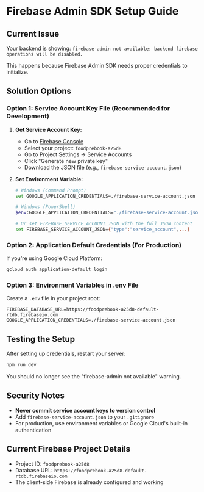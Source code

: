 # Firebase Admin SDK Setup Guide

## Current Issue
Your backend is showing: `firebase-admin not available; backend firebase operations will be disabled.`

This happens because Firebase Admin SDK needs proper credentials to initialize.

## Solution Options

### Option 1: Service Account Key File (Recommended for Development)

1. **Get Service Account Key:**
   - Go to [Firebase Console](https://console.firebase.google.com/)
   - Select your project: `foodprebook-a25d8`
   - Go to Project Settings → Service Accounts
   - Click "Generate new private key"
   - Download the JSON file (e.g., `firebase-service-account.json`)

2. **Set Environment Variable:**
   ```bash
   # Windows (Command Prompt)
   set GOOGLE_APPLICATION_CREDENTIALS=./firebase-service-account.json
   
   # Windows (PowerShell)
   $env:GOOGLE_APPLICATION_CREDENTIALS="./firebase-service-account.json"
   
   # Or set FIREBASE_SERVICE_ACCOUNT_JSON with the full JSON content
   set FIREBASE_SERVICE_ACCOUNT_JSON={"type":"service_account",...}
   ```

### Option 2: Application Default Credentials (For Production)

If you're using Google Cloud Platform:
```bash
gcloud auth application-default login
```

### Option 3: Environment Variables in .env File

Create a `.env` file in your project root:
```
FIREBASE_DATABASE_URL=https://foodprebook-a25d8-default-rtdb.firebaseio.com
GOOGLE_APPLICATION_CREDENTIALS=./firebase-service-account.json
```

## Testing the Setup

After setting up credentials, restart your server:
```bash
npm run dev
```

You should no longer see the "firebase-admin not available" warning.

## Security Notes

- **Never commit service account keys to version control**
- Add `firebase-service-account.json` to your `.gitignore`
- For production, use environment variables or Google Cloud's built-in authentication

## Current Firebase Project Details

- Project ID: `foodprebook-a25d8`
- Database URL: `https://foodprebook-a25d8-default-rtdb.firebaseio.com`
- The client-side Firebase is already configured and working
